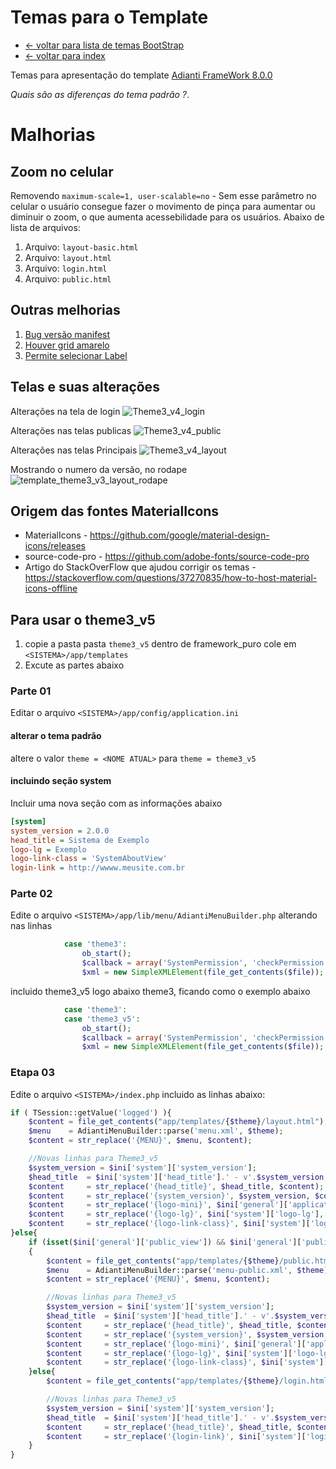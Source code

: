 # Temas para o Template
* [<- voltar para lista de temas BootStrap](../template.md)
* [<- voltar para index](../../README.md)


Temas para apresentação do template [Adianti FrameWork 8.0.0](https://adiantiframework.com.br/)

*Quais são as diferenças do tema padrão ?*.

# Malhorias

## Zoom no celular
Removendo `maximum-scale=1, user-scalable=no` - Sem esse parâmetro no celular o usuário consegue fazer o movimento de pinça para aumentar ou diminuir o zoom, o que aumenta acessebilidade para os usuários. Abaixo de lista de arquivos:
1. Arquivo: `layout-basic.html`
1. Arquivo: `layout.html`
1. Arquivo: `login.html`
1. Arquivo: `public.html`

## Outras melhorias
1. [Bug versão manifest](https://github.com/bjverde/adianti-theme/issues/30)
1. [Houver grid amarelo](https://github.com/bjverde/adianti-theme/commit/ef81ef52021f1b6abbb32fd6291201e738c03dc8)
1. [Permite selecionar Label](https://github.com/bjverde/adianti-theme/commit/ef81ef52021f1b6abbb32fd6291201e738c03dc8)



## Telas e suas alterações
Alterações na tela de login
![Theme3_v4_login](../img/template_theme3_v3_login.png)

Alterações nas telas publicas
![Theme3_v4_public](../img/template_theme3_v3_public.png)

Alterações nas telas Principais
![Theme3_v4_layout](../img/template_theme3_v3_layout.png)

Mostrando o numero da versão, no rodape
![template_theme3_v3_layout_rodape](../img/template_theme3_v3_layout_rodape.png)



## Origem das fontes MaterialIcons
* MaterialIcons - https://github.com/google/material-design-icons/releases
* source-code-pro - https://github.com/adobe-fonts/source-code-pro
* Artigo do StackOverFlow que ajudou corrigir os temas - https://stackoverflow.com/questions/37270835/how-to-host-material-icons-offline


## Para usar o theme3_v5
1. copie a pasta pasta `theme3_v5` dentro de framework_puro cole em `<SISTEMA>/app/templates`
1. Excute as partes abaixo

### Parte 01 
Editar o arquivo `<SISTEMA>/app/config/application.ini`

#### alterar o tema padrão
altere o valor `theme = <NOME ATUAL>` para `theme = theme3_v5`

#### incluindo seção system 
Incluir uma nova seção com as informações abaixo

```ini
[system]
system_version = 2.0.0
head_title = Sistema de Exemplo
logo-lg = Exemplo
logo-link-class = 'SystemAboutView'
login-link = http://wwww.meusite.com.br
```

### Parte 02
Edite o arquivo `<SISTEMA>/app/lib/menu/AdiantiMenuBuilder.php` alterando nas linhas
```php
            case 'theme3':
                ob_start();
                $callback = array('SystemPermission', 'checkPermission');
                $xml = new SimpleXMLElement(file_get_contents($file));
```

incluido theme3_v5 logo abaixo theme3, ficando como o exemplo abaixo
```php
            case 'theme3':
            case 'theme3_v5':
                ob_start();
                $callback = array('SystemPermission', 'checkPermission');
                $xml = new SimpleXMLElement(file_get_contents($file));
```

### Etapa 03
Edite o arquivo `<SISTEMA>/index.php` incluido as linhas abaixo:
```php
if ( TSession::getValue('logged') ){
    $content = file_get_contents("app/templates/{$theme}/layout.html");
    $menu    = AdiantiMenuBuilder::parse('menu.xml', $theme);
    $content = str_replace('{MENU}', $menu, $content);

    //Novas linhas para Theme3_v5
    $system_version = $ini['system']['system_version'];
    $head_title  = $ini['system']['head_title'].' - v'.$system_version;
    $content     = str_replace('{head_title}', $head_title, $content);
    $content     = str_replace('{system_version}', $system_version, $content);
    $content     = str_replace('{logo-mini}', $ini['general']['application'], $content);
    $content     = str_replace('{logo-lg}', $ini['system']['logo-lg'], $content);
    $content     = str_replace('{logo-link-class}', $ini['system']['logo-link-class'], $content);
}else{
    if (isset($ini['general']['public_view']) && $ini['general']['public_view'] == '1')
    {
        $content = file_get_contents("app/templates/{$theme}/public.html");
        $menu    = AdiantiMenuBuilder::parse('menu-public.xml', $theme);
        $content = str_replace('{MENU}', $menu, $content);

        //Novas linhas para Theme3_v5
        $system_version = $ini['system']['system_version'];
        $head_title  = $ini['system']['head_title'].' - v'.$system_version;
        $content     = str_replace('{head_title}', $head_title, $content);
        $content     = str_replace('{system_version}', $system_version, $content);
        $content     = str_replace('{logo-mini}', $ini['general']['application'], $content);
        $content     = str_replace('{logo-lg}', $ini['system']['logo-lg'], $content);
        $content     = str_replace('{logo-link-class}', $ini['system']['logo-link-class'], $content);
    }else{
        $content = file_get_contents("app/templates/{$theme}/login.html");

        //Novas linhas para Theme3_v5
        $system_version = $ini['system']['system_version'];
        $head_title  = $ini['system']['head_title'].' - v'.$system_version;
        $content     = str_replace('{head_title}', $head_title, $content);
        $content     = str_replace('{login-link}', $ini['system']['login-link'], $content);
    }
}
```
